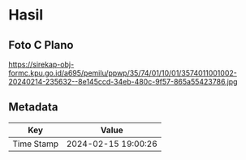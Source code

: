 # Hasil

## Foto C Plano

https://sirekap-obj-formc.kpu.go.id/a695/pemilu/ppwp/35/74/01/10/01/3574011001002-20240214-235632--8e145ccd-34eb-480c-9f57-865a55423786.jpg


## Metadata

| Key        | Value               |
| ---------- | ------------------- |
| Time Stamp | 2024-02-15 19:00:26 |



